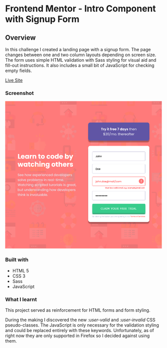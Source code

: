 # Frontend Mentor - Intro Component with Signup Form
## Overview

In this challenge I created a landing page with a signup form. The page changes between one and two column layouts depending on screen size. The form uses simple HTML validation with Sass styling for visual aid and fill-out instructions. It also includes a small bit of JavaScript for checking empty fields.

[Live Site](https://daniel-papp.github.io/fem-intro-component-with-signup-form/)

### Screenshot

![](./screenshot.png)

### Built with

- HTML 5
- CSS 3
- Sass
- JavaScript

### What I learnt

This project served as reinforcement for HTML forms and form styling. 

During the making I discovered the new *:user-valid* and *:user-invalid* CSS pseudo-classes. The JavaScript is only necessary for the validation styling and could be replaced entirely with these keywords. Unfortunately, as of right now they are only supported in Firefox so I decided against using them.